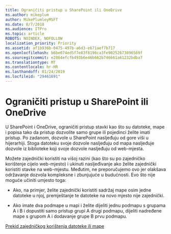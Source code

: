```yaml
---
title: Ograničiti pristup u SharePoint ili OneDrive
ms.author: mikeplum
author: MikePlumleyMSFT
ms.date: 8/7/2018
ms.audience: ITPro
ms.topic: article
ROBOTS: NOINDEX, NOFOLLOW
localization_priority: Priority
ms.assetid: af1b936b-0475-497b-a6d3-e671aef7b717
ms.openlocfilehash: b6be074ed5f7e83f8196ca3fe90252673896569f
ms.sourcegitcommit: e2864efcfb493b6e46b662b746661a61232bdba7
ms.translationtype: MT
ms.contentlocale: hr-HR
ms.lasthandoff: 01/24/2019
ms.locfileid: "29461691"
---
```

# <a name="restrict-access-in-sharepoint-or-onedrive"></a>Ograničiti pristup u SharePoint ili OneDrive

U SharePoint i OneDrive, ograničiti pristup stavki kao što su datoteke, mape i popisa tako da pristup dozvolite samo grupe ili pojedinci želite imati pristup. Po zadanom, dozvole u SharePoint nasljeđuju od gore viši u hijerarhiji. Stoga datoteku svoje dozvole nasljeđuju od mapa nasljeđuje dozvole iz biblioteke koji svoje dozvole nasljeđuju od web-mjesta.
  
Možete zajednički koristiti na višoj razini (kao što su po zajedničko korištenje cijelo web-mjesto) i ukinuti nasljeđivanje ako želite zajednički koristiti stavke na web-mjestu. Međutim, ne preporučujemo ovo jer olakšava održavanje dozvola kompleksne i zbunjujuće u budućnosti. Evo što nije moguće učiniti umjesto toga:
  
- Ako, na primjer, želite zajednički koristiti sadržaj mape osim jedne datoteke u njoj, premještanje te datoteke na novo mjesto nije zajednički.
    
- Ako imate dva podmape u mapi i želite dijeliti jednu podmapu s grupama A i B i dopustiti samo pristup grupi A drugi podmapu, dijeliti nadređene mape s grupom A i dodavanje grupe B prvu podmapu.
    
[Prekid zajedničkog korištenja datoteke ili mape](https://go.microsoft.com/fwlink/?linkid=2008861)
  

